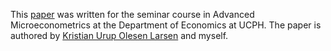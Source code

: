 This [paper](https://github.com/thornoe/Cross-Nested_Logit_Model/raw/master/latex/main.pdf) was written for the seminar course in Advanced Microeconometrics at the Department of Economics at UCPH. The paper is authored by [Kristian Urup Olesen Larsen](https://github.com/Kristianuruplarsen) and myself. 

